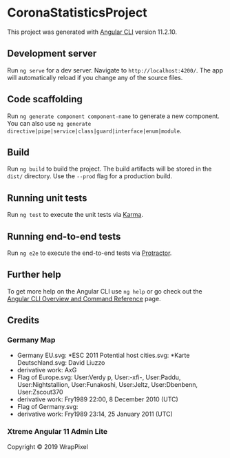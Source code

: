 # CoronaStatisticsProject

This project was generated with [Angular CLI](https://github.com/angular/angular-cli) version 11.2.10.

## Development server

Run `ng serve` for a dev server. Navigate to `http://localhost:4200/`. The app will automatically reload if you change any of the source files.

## Code scaffolding

Run `ng generate component component-name` to generate a new component. You can also use `ng generate directive|pipe|service|class|guard|interface|enum|module`.

## Build

Run `ng build` to build the project. The build artifacts will be stored in the `dist/` directory. Use the `--prod` flag for a production build.

## Running unit tests

Run `ng test` to execute the unit tests via [Karma](https://karma-runner.github.io).

## Running end-to-end tests

Run `ng e2e` to execute the end-to-end tests via [Protractor](http://www.protractortest.org/).

## Further help

To get more help on the Angular CLI use `ng help` or go check out the [Angular CLI Overview and Command Reference](https://angular.io/cli) page.

## Credits

### Germany Map

- Germany EU.svg: *ESC 2011 Potential host cities.svg: *Karte Deutschland.svg: David Liuzzo
- derivative work: AxG
- Flag of Europe.svg: User:Verdy p, User:-xfi-, User:Paddu, User:Nightstallion, User:Funakoshi, User:Jeltz, User:Dbenbenn, User:Zscout370
- derivative work: Fry1989 22:00, 8 December 2010 (UTC)
- Flag of Germany.svg:
- derivative work: Fry1989 23:14, 25 January 2011 (UTC)

### Xtreme Angular 11 Admin Lite

Copyright © 2019 WrapPixel

